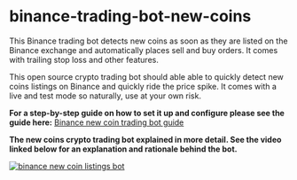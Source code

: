 # binance-trading-bot-new-coins
This Binance trading bot detects new coins as soon as they are listed on the Binance exchange and automatically places sell and buy orders. 
It comes with trailing stop loss and other features.

This open source crypto trading bot should able able to quickly detect new coins listings on Binance and quickly ride the price spike. 
It comes with a live and test mode so naturally, use at your own risk.



**For a step-by-step guide on how to set it up and configure please see the guide here:** [Binance new coin trading bot guide](https://www.cryptomaton.org/2021/08/15/coding-a-binance-trading-bot-that-detects-new-coins-the-moment-they-are-listed/)



**The new coins crypto trading bot explained in more detail. See the video linked below for an explanation and rationale behind the bot.**

[![binance new coin listings bot](https://img.youtube.com/vi/mIa9eQDhubs/0.jpg)](https://www.youtube.com/watch?v=mIa9eQDhubs)

